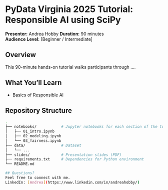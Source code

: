 # PyData Virginia 2025 Tutorial: Responsible AI using SciPy

**Presenter:** Andrea Hobby
**Duration:** 90 minutes  
**Audience Level:** [Beginner / Intermediate] 

## Overview

This 90-minute hands-on tutorial walks participants through ....

## What You’ll Learn

-  Basics of Responsible AI 

## Repository Structure

```bash
.
├── notebooks/           # Jupyter notebooks for each section of the tutorial
│   ├── 01_intro.ipynb
│   ├── 02_modeling.ipynb
│   └── 03_fairness.ipynb
├── data/                # Dataset
│   └── ...
├── slides/              # Presentation slides (PDF)
├── requirements.txt     # Dependencies for Python environment
└── README.md            

## Questions?
Feel free to connect with me.
LinkedIn: [Andrea](https://www.linkedin.com/in/andreahobby/)
